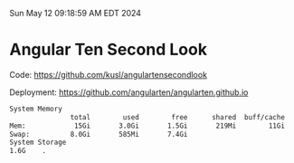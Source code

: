 Sun May 12 09:18:59 AM EDT 2024

# Angular Ten Second Look

Code: https://github.com/kusl/angulartensecondlook

Deployment: https://github.com/angularten/angularten.github.io

```bash
System Memory
               total        used        free      shared  buff/cache   available
Mem:            15Gi       3.0Gi       1.5Gi       219Mi        11Gi        12Gi
Swap:          8.0Gi       585Mi       7.4Gi
System Storage
1.6G	.
